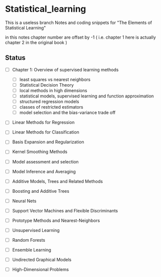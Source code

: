 # Statistical_learning
This is a useless branch
Notes and coding snippets for "The Elements of Statistical Learning"

in this notes chapter number are offset by -1 ( i.e. chapter 1 here is actually chapter 2 in the original book )

## Status

- [ ] Chapter 1: Overview of supervised learning methods
  - [ ] least squares vs nearest neighbors 
  - [ ] Statistical Decision Theory
  - [ ] local methods in high dimensions
  - [ ] statistical models, supervised learning and function approximation
  - [ ] structured regression models
  - [ ] classes of restricted estimators
  - [ ] model selection and the bias-variance trade off
- [ ] Linear Methods for Regression
- [ ] Linear Methods for Classification 
- [ ] Basis Expansion and Regularization
- [ ] Kernel Smoothing Methods
- [ ] Model assessment and selection
- [ ] Model Inference and Averaging
- [ ] Additive Models, Trees and Related Methods
- [ ] Boosting and Additive Trees
- [ ] Neural Nets
- [ ] Support Vector Machines and Flexible Discriminants 
- [ ] Prototype Methods and Nearest-Neighbors
- [ ] Unsupervised Learning
- [ ] Random Forests
- [ ] Ensemble Learning
- [ ] Undirected Graphical Models
- [ ] High-Dimensional Problems

